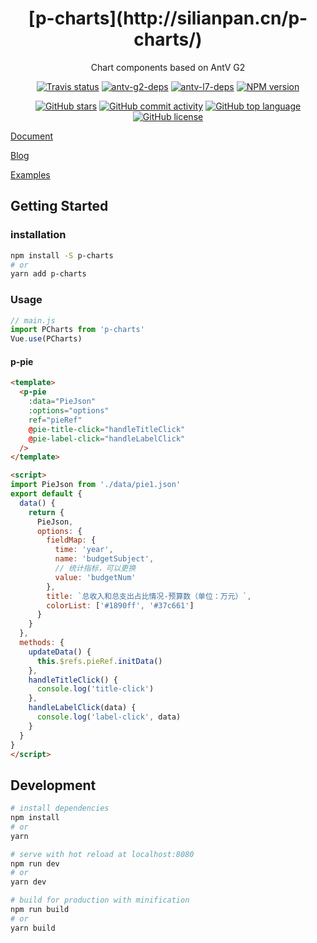 <h1 align="center">[p-charts](http://silianpan.cn/p-charts/)</h1>

<div align="center">

Chart components based on AntV G2

[![Travis status][travis-image]][travis-url] [![antv-g2-deps][antv-g2-image]][antv-g2-url] [![antv-l7-deps][antv-l7-image]][antv-l7-url] [![NPM version][npm-image]][npm-url]

[![GitHub stars][github-starts-image]][github-url] [![GitHub commit activity][github-commit-activity-url]][github-url] [![GitHub top language][github-top-language-image]][vue-url] [![GitHub license][license-image]][github-url]

[travis-image]: https://img.shields.io/travis/silianpan/p-charts
[travis-url]: https://travis-ci.org/github/silianpan/p-charts
[antv-g2-image]: https://img.shields.io/badge/%40antv%2Fg2-v3.5.17-%23873bf4
[antv-g2-url]: https://g2-v3.antv.vision/zh/
[antv-l7-image]: https://img.shields.io/badge/%40antv%2Fl7-latest-4fd431
[antv-l7-url]: https://l7.antv.vision/zh
[npm-image]: https://img.shields.io/npm/v/p-charts
[npm-url]: https://www.npmjs.com/package/p-charts
[github-starts-image]: https://img.shields.io/github/stars/silianpan/p-charts?style=social
[github-url]: https://github.com/silianpan/p-charts
[github-commit-activity-url]: https://img.shields.io/github/commit-activity/m/silianpan/p-charts
[github-top-language-image]: https://img.shields.io/github/languages/top/silianpan/p-charts?color=%234fc08d
[vue-url]: https://vuejs.org/
[license-image]: https://img.shields.io/github/license/silianpan/p-charts

</div>

[Document](https://juejin.im/post/6866330015970099208/)

[Blog](http://silianpan.cn/index.php/2020/08/29/p-charts/)

[Examples](http://silianpan.cn/p-charts)

## Getting Started

### installation

```bash
npm install -S p-charts
# or
yarn add p-charts
```

### Usage

```js
// main.js
import PCharts from 'p-charts'
Vue.use(PCharts)
```

#### p-pie

```html
<template>
  <p-pie
    :data="PieJson"
    :options="options"
    ref="pieRef"
    @pie-title-click="handleTitleClick"
    @pie-label-click="handleLabelClick"
  />
</template>

<script>
import PieJson from './data/pie1.json'
export default {
  data() {
    return {
      PieJson,
      options: {
        fieldMap: {
          time: 'year',
          name: 'budgetSubject',
          // 统计指标，可以更换
          value: 'budgetNum'
        },
        title: `总收入和总支出占比情况-预算数（单位：万元）`,
        colorList: ['#1890ff', '#37c661']
      }
    }
  },
  methods: {
    updateData() {
      this.$refs.pieRef.initData()
    },
    handleTitleClick() {
      console.log('title-click')
    },
    handleLabelClick(data) {
      console.log('label-click', data)
    }
  }
}
</script>
```

## Development

``` bash
# install dependencies
npm install
# or
yarn

# serve with hot reload at localhost:8080
npm run dev
# or
yarn dev

# build for production with minification
npm run build
# or
yarn build
```
